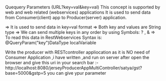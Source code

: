 
 Quequery Parameters  (URL?key=val&key=val)
  This concept is supported by web and web related (webservices) applications
  It is used to send data from Consumer(client) app to Producer(server)
  application.

=> It is used to send data in key=val format
=> Both key and values are String type
=> We can send multiple keys in any order
   by using Symbols: ? , &
=> To read this data in RestWebservices Syntax is:
     @QueryParam("key")DataType localVariable


Write the producer with RESTcontroller appliocation as it is NO need of Consumer Application ,i have written ,and run on server after open the browser and
give this uri in your search bar :-http://localhost:8080/jerseyProducerAppMultiController/satya/gst?base=5000&gstp=5 you can give ypur parameter 
